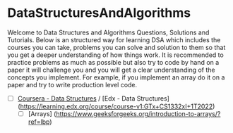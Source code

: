 # DataStructuresAndAlgorithms
Welcome to Data Structures and Algorithms Questions, Solutions and Tutorials.
Below is an structured way for learning DSA which includes the courses you can take, problems you can solve and solution to them so that you get a deeper understanding of how things work.
It is recommended to practice problems as much as possible but also try to code by hand on a paper it will challenge you and you will get a clear understanding of the concepts you implement. For example, if you implement an array do it on a paper and try to write production level code.


- [ ] [Coursera - Data Structures](https://www.coursera.org/learn/data-structures?specialization=data-structures-algorithms) / [Edx - Data Structures] (https://learning.edx.org/course/course-v1:GTx+CS1332xI+1T2022)
  - [ ] [Arrays] (https://www.geeksforgeeks.org/introduction-to-arrays/?ref=lbp)
